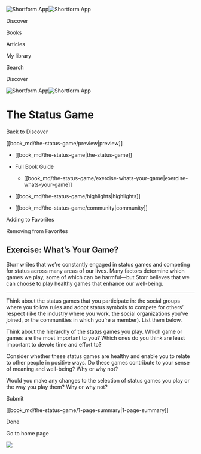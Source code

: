 ![Shortform App](/img/logo.36a2399e.svg)![Shortform App](/img/logo-dark.70c1b072.svg)

Discover

Books

Articles

My library

Search

Discover

![Shortform App](/img/logo.36a2399e.svg)![Shortform App](/img/logo-dark.70c1b072.svg)

# The Status Game

Back to Discover

[[book_md/the-status-game/preview|preview]]

  * [[book_md/the-status-game|the-status-game]]
  * Full Book Guide

    * [[book_md/the-status-game/exercise-whats-your-game|exercise-whats-your-game]]
  * [[book_md/the-status-game/highlights|highlights]]
  * [[book_md/the-status-game/community|community]]



Adding to Favorites 

Removing from Favorites 

## Exercise: What’s Your Game?

Storr writes that we’re constantly engaged in status games and competing for status across many areas of our lives. Many factors determine which games we play, some of which can be harmful—but Storr believes that we can choose to play healthy games that enhance our well-being.

* * *

Think about the status games that you participate in: the social groups where you follow rules and adopt status symbols to compete for others’ respect (like the industry where you work, the social organizations you’ve joined, or the communities in which you’re a member). List them below.

Think about the hierarchy of the status games you play. Which game or games are the most important to you? Which ones do you think are least important to devote time and effort to?

Consider whether these status games are healthy and enable you to relate to other people in positive ways. Do these games contribute to your sense of meaning and well-being? Why or why not?

Would you make any changes to the selection of status games you play or the way you play them? Why or why not?

Submit 

[[book_md/the-status-game/1-page-summary|1-page-summary]]

Done

Go to home page 

![](https://bat.bing.com/action/0?ti=56018282&Ver=2&mid=a6ea3633-f0ca-4831-8c5d-48764746285d&sid=1711133063fa11eebdec89a8b8ae3bbc&vid=171147a063fa11eea7440fcfeb230d96&vids=0&msclkid=N&pi=0&lg=en-US&sw=800&sh=600&sc=24&nwd=1&tl=Shortform%20%7C%20Book&p=https%3A%2F%2Fwww.shortform.com%2Fapp%2Fbook%2Fthe-status-game%2Fexercise-whats-your-game&r=&lt=380&evt=pageLoad&sv=1&rn=849547)
